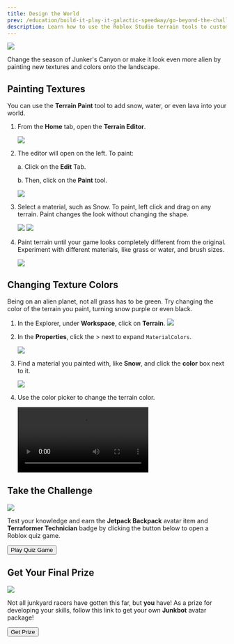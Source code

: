 ```yaml
---
title: Design the World
prev: /education/build-it-play-it-galactic-speedway/go-beyond-the-challenge
description: Learn how to use the Roblox Studio terrain tools to customize the racetrack world in the Build It Play It Galactic Speedway challenge.
---
```


<img src="../../assets/education/build-it-play-it-galactic-speedway/design-the-world/hero-winter.jpeg" />

Change the season of Junker's Canyon or make it look even more alien by painting new textures and colors onto the landscape.

## Painting Textures

You can use the **Terrain Paint** tool to add snow, water, or even lava into your world.

1. From the **Home** tab, open the **Terrain Editor**.

   <img src="../../assets/education/build-it-play-it-galactic-speedway/design-the-world/open-terrain-editor.png" />

2. The editor will open on the left. To paint:

   a. Click on the **Edit** Tab.

   b. Then, click on the **Paint** tool.

   <img src="../../assets/education/build-it-play-it-galactic-speedway/design-the-world/terrain-editor-edit-tab.png" />

3. Select a material, such as Snow. To paint, left click and drag on any terrain. Paint changes the look without changing the shape.

   <GridContainer numColumns="2">
     <img src="../../assets/education/build-it-play-it-galactic-speedway/design-the-world/paint-tool-snow.png" />
     <img src="../../assets/education/build-it-play-it-galactic-speedway/design-the-world/paint-terrain-snow.gif" />
   </GridContainer>

4. Paint terrain until your game looks completely different from the original. Experiment with different materials, like grass or water, and brush sizes.

   <img src="../../assets/education/build-it-play-it-galactic-speedway/design-the-world/terrain-winter-version.jpeg" />

## Changing Texture Colors

Being on an alien planet, not all grass has to be green. Try changing the color of the terrain you paint, turning snow purple or even black.

1. In the Explorer, under **Workspace**, click on **Terrain**.
   <img src="../../assets/education/build-it-play-it-galactic-speedway/design-the-world/select-terrain-explorer.png" />

2. In the **Properties**, click the > next to expand `MaterialColors`.

   <img src="../../assets/education/build-it-play-it-galactic-speedway/design-the-world/terrain-expand-materials.png" />

3. Find a material you painted with, like **Snow**, and click the **color** box next to it.

   <img src="../../assets/education/build-it-play-it-galactic-speedway/design-the-world/select-snow-material.png" />

4. Use the color picker to change the terrain color.

   <video controls src="../../assets/education/build-it-play-it-galactic-speedway/design-the-world/show-terrain-color-change.mp4"></video>

## Take the Challenge

<img src="../../assets/education/build-it-play-it-galactic-speedway/design-the-world/hero-jetpack.jpeg" />

Test your knowledge and earn the **Jetpack Backpack** avatar item and **Terraformer Technician** badge by clicking the button below to open a Roblox quiz game.

<a href="https://www.roblox.com/games/4201429814/Roblox-Creator-Challenge">
<Button variant="contained">Play Quiz Game</Button>
</a>

## Get Your Final Prize

<img src="../../assets/education/build-it-play-it-galactic-speedway/design-the-world/junkbot-hero.jpeg" />

Not all junkyard racers have gotten this far, but **you** have! As a prize for developing your skills, follow this link to get your own **Junkbot** avatar package!

<a href="https://www.roblox.com/bundles/589/Junkbot">
<Button variant="contained">Get Prize</Button>
</a>

<p></p>
